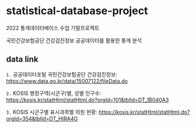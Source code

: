 # statistical-database-project

2022 통계데이터베이스 수업 기말프로젝트

국민건강보험공단 건강검진정보 공공데이터를 활용한 통계 분석

## data link

`1.` 공공데이터포털 국민건강보험공단 건강검진정보: https://www.data.go.kr/data/15007122/fileData.do

`2.` KOSIS 행정구역(시군구)별, 성별 인구수: https://kosis.kr/statHtml/statHtml.do?orgId=101&tblId=DT_1B040A3

`3.` KOSIS 시군구별 표시과목별 의원 현황: https://kosis.kr/statHtml/statHtml.do?orgId=354&tblId=DT_HIRA4G
